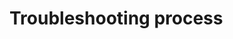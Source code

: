 # Troubleshooting process

<figure><img src="https://lh5.googleusercontent.com/Xar_KrxFqQPyCoPjkeurgZ1dg6jYq9iEXV3hTaypnu3cZJOwL8Obbo0MfpxkA6op3Ef6n8rkArt4g4uwDTIsZxo0CpDUOINhSotDu2bAlReju3b9eOKsi-ZMHLw1gpoyUBP-ZyJjm7mPl0BxzKYUe1xlvA=s2048" alt=""><figcaption></figcaption></figure>
